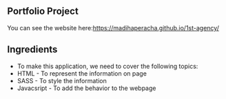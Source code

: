 ## Portfolio Project
You can see the website here:https://madihaperacha.github.io/1st-agency/

## Ingredients
- To make this application, we need to cover the following topics:
- HTML - To represent the information on page
- SASS - To style the information
- Javacsript - To add the behavior to the webpage
